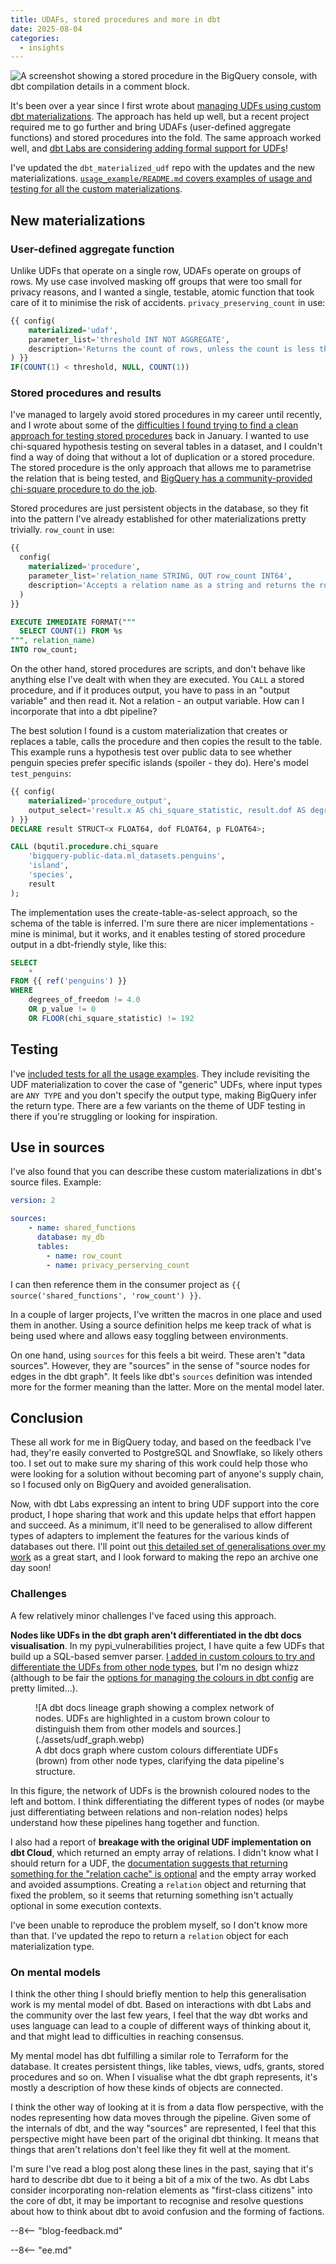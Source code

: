 ```yaml
---
title: UDAFs, stored procedures and more in dbt
date: 2025-08-04
categories:
  - insights
---
```


![A screenshot showing a stored procedure in the BigQuery console, with dbt compilation details in a comment block.](./assets/sp.webp)

It's been over a year since I first wrote about [managing UDFs using custom dbt materializations](../2024-02-19-udf-dbt-models/index.md). The approach has held up well, but a recent project required me to go further and bring UDAFs (user-defined aggregate functions) and stored procedures into the fold. The same approach worked well, and [dbt Labs are considering adding formal support for UDFs](https://github.com/dbt-labs/dbt-core/blob/main/docs/roadmap/2025-05-new-engine-same-language.md#out-of-the-box-support-for-udfs)!

<!-- more -->

I've updated the `dbt_materialized_udf` repo with the updates and the new materializations. [`usage_example/README.md` covers examples of usage and testing for all the custom materializations](https://github.com/brabster/dbt_materialized_udf/blob/main/usage_example/README.md).

## New materializations

### User-defined aggregate function

Unlike UDFs that operate on a single row, UDAFs operate on groups of rows. My use case involved masking off groups that were too small for privacy reasons, and I wanted a single, testable, atomic function that took care of it to minimise the risk of accidents. `privacy_preserving_count` in use:

```sql
{{ config(
    materialized='udaf',
    parameter_list='threshold INT NOT AGGREGATE',
    description='Returns the count of rows, unless the count is less than threshold, when it returns NULL. NULL as threshold behaves as zero.'
) }}
IF(COUNT(1) < threshold, NULL, COUNT(1))
```

### Stored procedures and results

I've managed to largely avoid stored procedures in my career until recently, and I wrote about some of the [difficulties I found trying to find a clean approach for testing stored procedures](../2025-01-18-testing-stored-procedures/index.md) back in January. I wanted to use chi-squared hypothesis testing on several tables in a dataset, and I couldn't find a way of doing that without a lot of duplication or a stored procedure. The stored procedure is the only approach that allows me to parametrise the relation that is being tested, and [BigQuery has a community-provided chi-square procedure to do the job](https://github.com/GoogleCloudPlatform/bigquery-utils/blob/master/stored_procedures/README.md#chi_squaretable_name-string-independent_var-string-dependent_var-string-out-result-structx-float64-dof-float64-p-float64).

Stored procedures are just persistent objects in the database, so they fit into the pattern I've already established for other materializations pretty trivially. `row_count` in use:

```sql
{{
  config(
    materialized='procedure',
    parameter_list='relation_name STRING, OUT row_count INT64',
    description='Accepts a relation name as a string and returns the row count.'
  )
}}

EXECUTE IMMEDIATE FORMAT("""
  SELECT COUNT(1) FROM %s
""", relation_name)
INTO row_count;
```

On the other hand, stored procedures are scripts, and don't behave like anything else I've dealt with when they are executed. You `CALL` a stored procedure, and if it produces output, you have to pass in an "output variable" and then read it. Not a relation - an output variable. How can I incorporate that into a dbt pipeline?

The best solution I found is a custom materialization that creates or replaces a table, calls the procedure and then copies the result to the table. This example runs a hypothesis test over public data to see whether penguin species prefer specific islands (spoiler - they do). Here's model `test_penguins`:

```sql
{{ config(
    materialized='procedure_output',
    output_select='result.x AS chi_square_statistic, result.dof AS degrees_of_freedom, result.p AS p_value',
) }}
DECLARE result STRUCT<x FLOAT64, dof FLOAT64, p FLOAT64>;

CALL (bqutil.procedure.chi_square
    'bigquery-public-data.ml_datasets.penguins',
    'island',
    'species',
    result
);
```

The implementation uses the create-table-as-select approach, so the schema of the table is inferred. I'm sure there are nicer implementations - mine is minimal, but it works, and it enables testing of stored procedure output in a dbt-friendly style, like this:

```sql
SELECT
    *
FROM {{ ref('penguins') }}
WHERE
    degrees_of_freedom != 4.0
    OR p_value != 0
    OR FLOOR(chi_square_statistic) != 192
```

## Testing

I've [included tests for all the usage examples](https://github.com/brabster/dbt_materialized_udf/tree/main/usage_example/tests). They include revisiting the UDF materialization to cover the case of "generic" UDFs, where input types are `ANY TYPE` and you don't specify the output type, making BigQuery infer the return type. There are a few variants on the theme of UDF testing in there if you're struggling or looking for inspiration.

## Use in sources

I've also found that you can describe these custom materializations in dbt's source files. Example:

```yaml
version: 2

sources:
    - name: shared_functions
      database: my_db
      tables:
        - name: row_count
        - name: privacy_perserving_count
```

I can then reference them in the consumer project as `{{ source('shared_functions', 'row_count') }}`.

In a couple of larger projects, I've written the macros in one place and used them in another. Using a source definition helps me keep track of what is being used where and allows easy toggling between environments.

On one hand, using `sources` for this feels a bit weird. These aren't "data sources". However, they are "sources" in the sense of "source nodes for edges in the dbt graph". It feels like dbt's `sources` definition was intended more for the former meaning than the latter. More on the mental model later.

## Conclusion

These all work for me in BigQuery today, and based on the feedback I've had, they're easily converted to PostgreSQL and Snowflake, so likely others too. I set out to make sure my sharing of this work could help those who were looking for a solution without becoming part of anyone's supply chain, so I focused only on BigQuery and avoided generalisation.

Now, with dbt Labs expressing an intent to bring UDF support into the core product, I hope sharing that work and this update helps that effort happen and succeed. As a minimum, it'll need to be generalised to allow different types of adapters to implement the features for the various kinds of databases out there. I'll point out [this detailed set of generalisations over my work](https://github.com/dbt-labs/dbt-core/discussions/10395#discussioncomment-13967906) as a great start, and I look forward to making the repo an archive one day soon!

### Challenges

A few relatively minor challenges I've faced using this approach.

**Nodes like UDFs in the dbt graph aren't differentiated in the dbt docs visualisation**. In my pypi_vulnerabilities project, I have quite a few UDFs that build up a SQL-based semver parser. [I added in custom colours to try and differentiate the UDFs from other node types](https://brabster.github.io/pypi_vulnerabilities/#!/overview?g_v=1), but I'm no design whizz (although to be fair the [options for managing the colours in dbt config](https://docs.getdbt.com/reference/resource-configs/docs#custom-node-colors) are pretty limited...).

<figure markdown="span">
 ![A dbt docs lineage graph showing a complex network of nodes. UDFs are highlighted in a custom brown colour to distinguish them from other models and sources.](./assets/udf_graph.webp)
 <figcaption>A dbt docs graph where custom colours differentiate UDFs (brown) from other node types, clarifying the data pipeline's structure.</figcaption>
</figure>

In this figure, the network of UDFs is the brownish coloured nodes to the left and bottom. I think differentiating the different types of nodes (or maybe just differentiating between relations and non-relation nodes) helps understand how these pipelines hang together and function.

I also had a report of **breakage with the original UDF implementation on dbt Cloud**, which returned an empty array of relations. I didn't know what I should return for a UDF, the [documentation suggests that returning something for the "relation cache" is optional](https://docs.getdbt.com/guides/create-new-materializations?step=2#update-the-relation-cache) and the empty array worked and avoided assumptions. Creating a `relation` object and returning that fixed the problem, so it seems that returning something isn't actually optional in some execution contexts.

I've been unable to reproduce the problem myself, so I don't know more than that. I've updated the repo to return a `relation` object for each materialization type.

### On mental models

I think the other thing I should briefly mention to help this generalisation work is my mental model of dbt. Based on interactions with dbt Labs and the community over the last few years, I feel that the way dbt works and uses language can lead to a couple of different ways of thinking about it, and that might lead to difficulties in reaching consensus.

My mental model has dbt fulfilling a similar role to Terraform for the database. It creates persistent things, like tables, views, udfs, grants, stored procedures and so on. When I visualise what the dbt graph represents, it's mostly a description of how these kinds of objects are connected.

I think the other way of looking at it is from a data flow perspective, with the nodes representing how data moves through the pipeline. Given some of the internals of dbt, and the way "sources" are represented, I feel that this perspective might have been part of the original dbt thinking. It means that things that aren't relations don't feel like they fit well at the moment.

I'm sure I've read a blog post along these lines in the past, saying that it's hard to describe dbt due to it being a bit of a mix of the two. As dbt Labs consider incorporating non-relation elements as "first-class citizens" into the core of dbt, it may be important to recognise and resolve questions about how to think about dbt to avoid confusion and the forming of factions.

--8<-- "blog-feedback.md"

--8<-- "ee.md"
